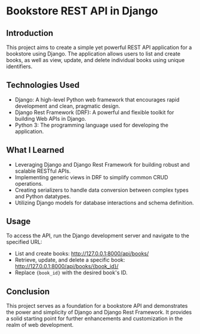 # Bookstore REST API in Django
## Introduction
This project aims to create a simple yet powerful REST API application for a bookstore using Django. The application allows users to list and create books, as well as view, update, and delete individual books using unique identifiers.
## Technologies Used
* Django: A high-level Python web framework that encourages rapid development and clean, pragmatic design.
* Django Rest Framework (DRF): A powerful and flexible toolkit for building Web APIs in Django.
* Python 3: The programming language used for developing the application.
## What I Learned
* Leveraging Django and Django Rest Framework for building robust and scalable RESTful APIs.
* Implementing generic views in DRF to simplify common CRUD operations.
* Creating serializers to handle data conversion between complex types and Python datatypes.
* Utilizing Django models for database interactions and schema definition.
## Usage
To access the API, run the Django development server and navigate to the specified URL:

* List and create books: http://127.0.0.1:8000/api/books/
* Retrieve, update, and delete a specific book: http://127.0.0.1:8000/api/books/{book_id}/
* Replace `{book_id}` with the desired book's ID.
## Conclusion
This project serves as a foundation for a bookstore API and demonstrates the power and simplicity of Django and Django Rest Framework. It provides a solid starting point for further enhancements and customization in the realm of web development.
